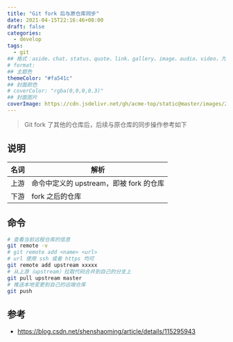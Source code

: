 ```yaml
---
title: "Git fork 后与原仓库同步"
date: 2021-04-15T22:16:46+08:00
draft: false
categories: 
  - develop
tags: 
  - git
## 格式：aside、chat、status、quote、link、gallery、image、audio、video，为空则代表标准格式
# format: 
## 主题色
themeColor: "#fa541c"
## 封面颜色
# coverColor: "rgba(0,0,0,0.3)"
## 封面图片
coverImage: https://cdn.jsdelivr.net/gh/acme-top/static@master/images/2021/04/20210417152949-git-sync-forked-repo.png
---
```




> Git fork 了其他的仓库后，后续与原仓库的同步操作参考如下

## 说明

| 名词 | 解析                                    |
| ---- | --------------------------------------- |
| 上游 | 命令中定义的 upstream，即被 fork 的仓库 |
| 下游 | fork 之后的仓库                         |

## 命令

```bash
# 查看当前远程仓库的信息
git remote -v
# git remote add <name> <url>
# url 使用 ssh 或者 https 均可
git remote add upstream xxxxx
# 从上游（upstream）拉取代码合并到自己的分支上
git pull upstream master
# 推送本地变更到自己的远端仓库
git push
```

## 参考

- https://blog.csdn.net/shenshaoming/article/details/115295943